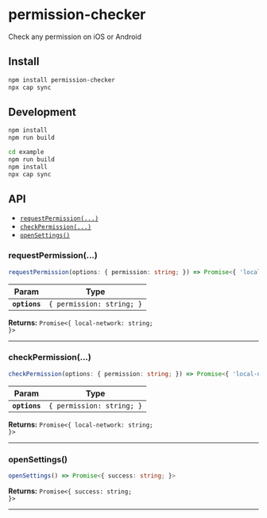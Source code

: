# permission-checker

Check any permission on iOS or Android

## Install

```bash
npm install permission-checker
npx cap sync
```

## Development

```bash 
npm install
npm run build

cd example 
npm run build
npm install 
npx cap sync
```

## API

<docgen-index>

* [`requestPermission(...)`](#requestpermission)
* [`checkPermission(...)`](#checkpermission)
* [`openSettings()`](#opensettings)

</docgen-index>

<docgen-api>
<!--Update the source file JSDoc comments and rerun docgen to update the docs below-->

### requestPermission(...)

```typescript
requestPermission(options: { permission: string; }) => Promise<{ 'local-network': string; }>
```

| Param         | Type                                 |
| ------------- | ------------------------------------ |
| **`options`** | <code>{ permission: string; }</code> |

**Returns:** <code>Promise&lt;{ local-network: string; }&gt;</code>

--------------------


### checkPermission(...)

```typescript
checkPermission(options: { permission: string; }) => Promise<{ 'local-network': string; }>
```

| Param         | Type                                 |
| ------------- | ------------------------------------ |
| **`options`** | <code>{ permission: string; }</code> |

**Returns:** <code>Promise&lt;{ local-network: string; }&gt;</code>

--------------------


### openSettings()

```typescript
openSettings() => Promise<{ success: string; }>
```

**Returns:** <code>Promise&lt;{ success: string; }&gt;</code>

--------------------

</docgen-api>
